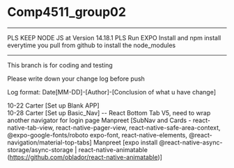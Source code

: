 # Comp4511_group02

---

PLS KEEP NODE JS at Version 14.18.1
PLS Run EXPO Install and npm install everytime you pull from github
to install the node_modules

---

This branch is for coding and testing

Please write down your change log before push

Log format: Date[MM-DD]-[Author]-[Conclusion of what u have change]

10-22 Carter [Set up Blank APP] <br />
10-28 Carter [Set up Basic_Nav] -- React Bottom Tab V5, need to wrap another navigator for login page
Manpreet [SubNav and Cards - react-native-tab-view, react-native-pager-view, react-native-safe-area-context, @expo-google-fonts/roboto expo-font, react-native-elements, @react-navigation/material-top-tabs]
Manpreet [expo install @react-native-async-storage/async-storage | react-native-animatable (https://github.com/oblador/react-native-animatable)]
